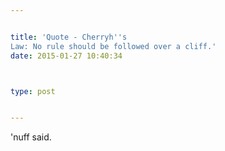 ```yaml
---


title: 'Quote - Cherryh''s
Law: No rule should be followed over a cliff.'
date: 2015-01-27 10:40:34



type: post


---
```

'nuff said.

